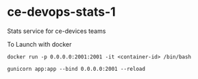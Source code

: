 # ce-devops-stats-1
Stats service for ce-devices teams 

To Launch with docker 

```
docker run -p 0.0.0.0:2001:2001 -it <container-id> /bin/bash

```
```
gunicorn app:app --bind 0.0.0.0:2001 --reload
```

